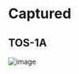 # Captured

## TOS-1A

![image](https://user-images.githubusercontent.com/34960418/161424843-188854a9-5e45-4eeb-8bd8-6c2cbd1a0cd6.png)

